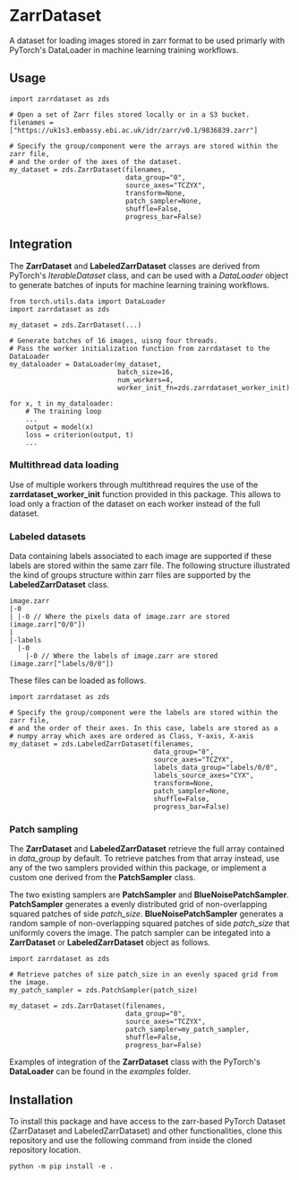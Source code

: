 # ZarrDataset
A dataset for loading images stored in zarr format to be used primarly with PyTorch's DataLoader in machine learning training workflows.

## Usage
```
import zarrdataset as zds

# Open a set of Zarr files stored locally or in a S3 bucket.
filenames = ["https://uk1s3.embassy.ebi.ac.uk/idr/zarr/v0.1/9836839.zarr"]

# Specify the group/component were the arrays are stored within the zarr file,
# and the order of the axes of the dataset.
my_dataset = zds.ZarrDataset(filenames,
                             data_group="0",
                             source_axes="TCZYX",
                             transform=None,
                             patch_sampler=None,
                             shuffle=False,
                             progress_bar=False)
```

## Integration
The **ZarrDataset** and **LabeledZarrDataset** classes are derived from PyTorch's _IterableDataset_ class, and can be used with a _DataLoader_ object to generate batches of inputs for machine learning training workflows.

```
from torch.utils.data import DataLoader
import zarrdataset as zds

my_dataset = zds.ZarrDataset(...)

# Generate batches of 16 images, uisng four threads.
# Pass the worker initialization function from zarrdataset to the DataLoader
my_dataloader = DataLoader(my_dataset,
                           batch_size=16,
                           num_workers=4,
                           worker_init_fn=zds.zarrdataset_worker_init)

for x, t in my_dataloader:
    # The training loop
    ...
    output = model(x)
    loss = criterion(output, t)
    ...
```
### Multithread data loading
Use of multiple workers through multithread requires the use of the **zarrdataset_worker_init** function provided in this package.
This allows to load only a fraction of the dataset on each worker instead of the full dataset.

### Labeled datasets
Data containing labels associated to each image are supported if these labels are stored within the same zarr file.
The following structure illustrated the kind of groups structure within zarr files are supported by the  **LabeledZarrDataset** class.
```
image.zarr
|-0
| |-0 // Where the pixels data of image.zarr are stored (image.zarr["0/0"])
|
|-labels
  |-0
    |-0 // Where the labels of image.zarr are stored (image.zarr["labels/0/0"])
```

These files can be loaded as follows.
```
import zarrdataset as zds

# Specify the group/component were the labels are stored within the zarr file,
# and the order of their axes. In this case, labels are stored as a
# numpy array which axes are ordered as Class, Y-axis, X-axis
my_dataset = zds.LabeledZarrDataset(filenames,
                                    data_group="0",
                                    source_axes="TCZYX",
                                    labels_data_group="labels/0/0",
                                    labels_source_axes="CYX",
                                    transform=None,
                                    patch_sampler=None,
                                    shuffle=False,
                                    progress_bar=False)
```

### Patch sampling
The **ZarrDataset** and **LabeledZarrDataset** retrieve the full array contained in *data_group* by default.
To retrieve patches from that array instead, use any of the two samplers provided within this package, or implement a custom one derived from the **PatchSampler** class.

The two existing samplers are **PatchSampler** and **BlueNoisePatchSampler**.
**PatchSampler** generates a evenly distributed grid of non-overlapping squared patches of side *patch_size*. **BlueNoisePatchSampler** generates a random sample of non-overlapping squared patches of side *patch_size* that uniformly covers the image.
The patch sampler can be integated into a **ZarrDataset** or **LabeledZarrDataset** object as follows.
```
import zarrdataset as zds

# Retrieve patches of size patch_size in an evenly spaced grid from the image.
my_patch_sampler = zds.PatchSampler(patch_size)

my_dataset = zds.ZarrDataset(filenames,
                             data_group="0",
                             source_axes="TCZYX",
                             patch_sampler=my_patch_sampler,
                             shuffle=False,
                             progress_bar=False)
```

Examples of integration of the **ZarrDataset** class with the PyTorch's **DataLoader** can be found in the _examples_ folder.

## Installation
To install this package and have access to the zarr-based PyTorch Dataset (ZarrDataset and LabeledZarrDataset) and other functionalities, clone this repository and use the following command from inside the cloned repository location.
```
python -m pip install -e .
```
